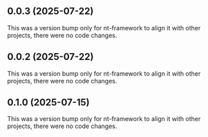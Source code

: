 ## 0.0.3 (2025-07-22)

This was a version bump only for nt-framework to align it with other projects, there were no code changes.

## 0.0.2 (2025-07-22)

This was a version bump only for nt-framework to align it with other projects, there were no code changes.

## 0.1.0 (2025-07-15)

This was a version bump only for nt-framework to align it with other projects, there were no code changes.
